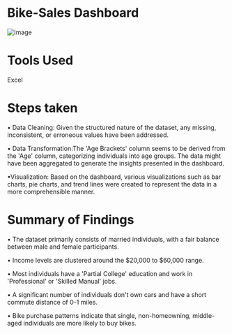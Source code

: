 # Bike-Sales Dashboard 
![image](https://github.com/Law1603/Bike-Sales/assets/78369461/cd135bb3-972b-47b6-b4db-259f040ece43)


# Tools Used
Excel

# Steps taken
• Data Cleaning: Given the structured nature of the dataset,  any missing, inconsistent, or erroneous values  have been addressed.

• Data Transformation:The 'Age Brackets' column seems to be derived from the 'Age' column, categorizing individuals into age groups.
The data might have been aggregated to generate the insights presented in the dashboard.

•Visualization: Based on the dashboard, various visualizations such as bar charts, pie charts, and trend lines were created to represent the data in a more comprehensible manner.

# Summary of Findings
• The dataset primarily consists of married individuals, with a fair balance between male and female participants.

• Income levels are clustered around the $20,000 to $60,000 range.

• Most individuals have a 'Partial College' education and work in 'Professional' or 'Skilled Manual' jobs.

• A significant number of individuals don't own cars and have a short commute distance of 0-1 miles.

• Bike purchase patterns indicate that single, non-homeowning, middle-aged individuals are more likely to buy bikes.

